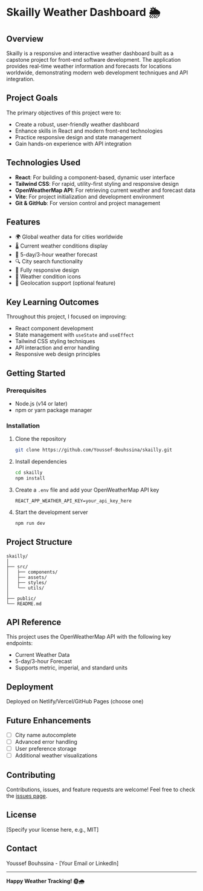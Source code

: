 # Skailly Weather Dashboard 🌦️

## Overview

Skailly is a responsive and interactive weather dashboard built as a capstone project for front-end software development. The application provides real-time weather information and forecasts for locations worldwide, demonstrating modern web development techniques and API integration.

## Project Goals

The primary objectives of this project were to:
- Create a robust, user-friendly weather dashboard
- Enhance skills in React and modern front-end technologies
- Practice responsive design and state management
- Gain hands-on experience with API integration

## Technologies Used

- **React**: For building a component-based, dynamic user interface
- **Tailwind CSS**: For rapid, utility-first styling and responsive design
- **OpenWeatherMap API**: For retrieving current weather and forecast data
- **Vite**: For project initialization and development environment
- **Git & GitHub**: For version control and project management

## Features

- 🌍 Global weather data for cities worldwide
- 🌡️ Current weather conditions display
- 📅 5-day/3-hour weather forecast
- 🔍 City search functionality
- 📱 Fully responsive design
- 🌈 Weather condition icons
- 📍 Geolocation support (optional feature)

## Key Learning Outcomes

Throughout this project, I focused on improving:
- React component development
- State management with `useState` and `useEffect`
- Tailwind CSS styling techniques
- API interaction and error handling
- Responsive web design principles

## Getting Started

### Prerequisites

- Node.js (v14 or later)
- npm or yarn package manager

### Installation

1. Clone the repository
   ```bash
   git clone https://github.com/Youssef-Bouhssina/skailly.git
   ```

2. Install dependencies
   ```bash
   cd skailly
   npm install
   ```

3. Create a `.env` file and add your OpenWeatherMap API key
   ```
   REACT_APP_WEATHER_API_KEY=your_api_key_here
   ```

4. Start the development server
   ```bash
   npm run dev
   ```

## Project Structure

```
skailly/
│
├── src/
│   ├── components/
│   ├── assets/
│   ├── styles/
│   └── utils/
│
├── public/
└── README.md
```

## API Reference

This project uses the OpenWeatherMap API with the following key endpoints:
- Current Weather Data
- 5-day/3-hour Forecast
- Supports metric, imperial, and standard units

## Deployment

Deployed on Netlify/Vercel/GitHub Pages (choose one)

## Future Enhancements

- [ ] City name autocomplete
- [ ] Advanced error handling
- [ ] User preference storage
- [ ] Additional weather visualizations

## Contributing

Contributions, issues, and feature requests are welcome! Feel free to check the [issues page](https://github.com/Youssef-Bouhssina/skailly/issues).

## License

[Specify your license here, e.g., MIT]

## Contact

Youssef Bouhssina - [Your Email or LinkedIn]

---

**Happy Weather Tracking! 🌞🌧️**